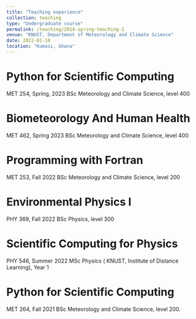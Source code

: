 ```yaml
---
title: "Teaching experience"
collection: teaching
type: "Undergraduate course"
permalink: /teaching/2014-spring-teaching-1
venue: "KNUST, Department of Meteorology and Climate Science"
date: 2022-01-10
location: "Kumasi, Ghana"
---
```


Python for Scientific Computing
======
MET 254, Spring, 2023
BSc Meteorology and Climate Science, level 400

Biometeorology And Human Health
======
MET 462, Spring 2023
BSc Meteorology and Climate Science, level 400

Programming with Fortran
======
MET 253, Fall 2022
BSc Meteorology and Climate Science, level 200

Environmental Physics I
======
PHY 369, Fall 2022
BSc Physics, level 300

Scientific Computing for Physics
=====
PHY 546, Summer 2022
MSc Physics ( KNUST, Institute of Distance Learning), Year 1

Python for Scientific Computing
=====
MET 264, Fall 2021
BSc Meteorology and Climate Science, level 200.

